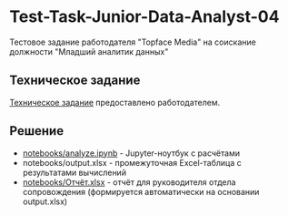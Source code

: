 # Test-Task-Junior-Data-Analyst-04
Тестовое задание работодателя "Topface Media" на соискание должности "Младший аналитик данных"

## Техническое задание
[Техническое задание](Техническое%20задание/ТЗ%20Data%20Analyst.docx) предоставлено работодателем.

## Решение
* [notebooks/analyze.ipynb](notebooks/analyze.ipynb) - Jupyter-ноутбук с расчётами
* notebooks/output.xlsx - промежуточная Excel-таблица с результатами вычислений
* [notebooks/Отчёт.xlsx](notebooks/Отчёт.xlsx) - отчёт для руководителя отдела сопровождения (формируется автоматически на основании output.xlsx)

